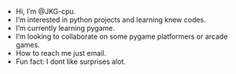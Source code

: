 -  Hi, I’m @JKG-cpu.
-  I’m interested in python projects and learning knew codes.
-  I’m currently learning pygame.
-  I’m looking to collaborate on some pygame platformers or arcade games.
-  How to reach me just email.
-  Fun fact: I dont like surprises alot.

<!---
JKG-cpu/JKG-cpu is a ✨ special ✨ repository because its `README.md` (this file) appears on your GitHub profile.
You can click the Preview link to take a look at your changes.
--->
